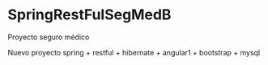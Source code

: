 # SpringRestFulSegMedB
Proyecto seguro médico

Nuevo proyecto spring + restful + hibernate + angular1 + bootstrap + mysql
